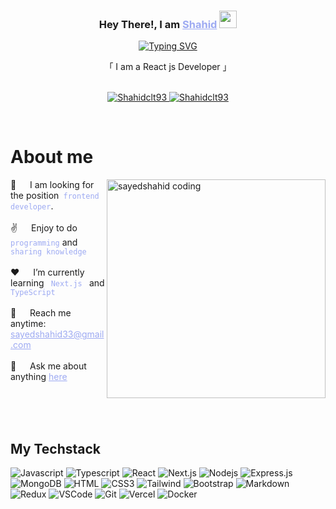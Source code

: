 

<!-- Intro  -->
<h3 align="center">
   Hey There!, I am
                <b><a target="_blank" href="https://alpaycelik.dev" style="color:#9DAAF2">Shahid</a>  <img src="https://media.giphy.com/media/hvRJCLFzcasrR4ia7z/giphy.gif" width="28">
</b>
</h3>
<p align="center">
  <a href="https://github.com/AlpayC"><a href="https://git.io/typing-svg"><img src="https://readme-typing-svg.herokuapp.com?font=Poppins&weight=600&pause=1000&color=9DAAF2&center=true&vCenter=true&random=false&width=435&height=52&lines=Full-stack+Webdeveloper;Tech+Enthusiast;Learning+new+Skills" alt="Typing SVG" /></a></a>
</p>
<p align="center">     
    「 I am a React js Developer 」
    <br>
    <br>

</p>

<p align="center">
 <a href="https://alpaycelik.dev" target="blank">
  <img src="https://img.shields.io/badge/Website-DC143C?style=for-the-badge&logo=medium&logoColor=white&bgColor=" alt="Shahidclt93" />
 </a>
 <a href="https://de.linkedin.com/in/alpay-celik" target="_blank">
  <img src="https://img.shields.io/badge/LinkedIn-0077B5?style=for-the-badge&logo=linkedin&logoColor=white" alt="Shahidclt93"/>
 </a>

</p>
<br />

<!-- About Section -->

# About me

<p>
 <img align="right" width="350" src="./assets/animation.gif" alt="sayedshahid coding" />
👯 &emsp; I am looking for the position<code style="color:#9DAAF2"> frontend developer</code>.<br/><br/>
✌️ &emsp; Enjoy to do <code style="color:#9DAAF2">programming</code> and <code style="color:#9DAAF2">sharing knowledge</code> <br/><br/>
❤️ &emsp; I’m currently learning <code style="color:#9DAAF2"> Next.js </code> and <code style="color:#9DAAF2">TypeScript</code><br/><br/>
📧 &emsp; Reach me anytime:<a style="color:#9DAAF2" href="mailto=sayedshahid33@gmail.com"> sayedshahid33@gmail.com</a><br/><br/>
💬 &emsp; Ask me about anything <a style="color:#9DAAF2" href="https://github.com/Shahidclt93/Shahidclt93/issues">here</a>

</p>

<br/>
<br/>
<br/>

## My Techstack

![Javascript](https://img.shields.io/badge/Javascript-09131B?style=for-the-badge&logo=javascript)
![Typescript](https://img.shields.io/badge/Typescript-09131B?style=for-the-badge&logo=typescript)
![React](https://img.shields.io/badge/-React-09131B?style=for-the-badge&logo=react&logoColor=61DBFB)
![Next.js](https://img.shields.io/badge/next.js-09131B?style=for-the-badge&logo=nextdotjs&logoColor=white)
![Nodejs](https://img.shields.io/badge/Nodejs-09131B?style=for-the-badge&logo=node.js&logoColor=3C873A)
![Express.js](https://img.shields.io/badge/Express.js-09131B?style=for-the-badge&logo=express&logoColor=white)
![MongoDB](https://img.shields.io/badge/MongoDB-09131B?style=for-the-badge&logo=mongodb)
![HTML](https://img.shields.io/badge/HTML5-09131B?style=for-the-badge&logo=html5)
![CSS3](https://img.shields.io/badge/CSS3-09131B?style=for-the-badge&logo=css3&logoColor=1572B6)
![Tailwind](https://img.shields.io/badge/Tailwind_CSS-09131B?style=for-the-badge&logo=tailwindcss&)
![Bootstrap](https://img.shields.io/badge/Bootstrap-09131B?style=for-the-badge&logo=bootstrap)
![Markdown](https://img.shields.io/badge/Markdown-09131B?style=for-the-badge&logo=markdown&logoColor=white)
![Redux](https://img.shields.io/badge/Redux-09131B?style=for-the-badge&logo=redux&logoColor=764ABC)
![VSCode](https://img.shields.io/badge/Visual_Studio-09131B?style=for-the-badge&logo=visual%20studio&logoColor=005BA4)
![Git](https://img.shields.io/badge/Git-09131B?style=for-the-badge&logo=git)
![Vercel](https://img.shields.io/badge/Vercel-09131B?style=for-the-badge&logo=Vercel&logoColor=white)
![Docker](https://img.shields.io/badge/Docker-09131B?style=for-the-badge&logo=Docker&logoColor=119AD4)

<br/>



